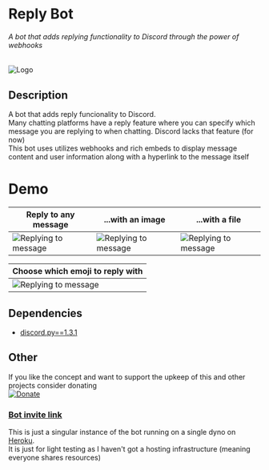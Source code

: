 # Reply Bot
###### A bot that adds replying functionality to Discord through the power of webhooks

![Logo](https://i.imgur.com/CuZKP68.png)

## Description

A bot that adds reply funcionality to Discord.  
Many chatting platforms have a reply feature where you can specify which message you are replying to when chatting.
Discord lacks that feature (for now)  
This bot uses utilizes webhooks and rich embeds to display message content and user information along with a hyperlink to the message itself

# Demo

| Reply to any message|...with an image|...with a file|
|-------------|------------|-------------|
|![Replying to message](https://i.imgur.com/WLnGMF4.gif)| ![Replying to message](https://i.imgur.com/7a4aT08.gif) |![Replying to message](https://i.imgur.com/KSdAWf2.gif)|

|Choose which emoji to reply with|
|-------------------------------|
|![Replying to message](https://i.imgur.com/iouSZiL.gif)|


## Dependencies

- [discord.py==1.3.1](https://pypi.org/project/discord.py/)


## Other  
If you like the concept and want to support the upkeep of this and other projects consider donating  
[![Donate](https://i.imgur.com/MJvspK0.png)](https://www.paypal.com/cgi-bin/webscr?cmd=_s-xclick&hosted_button_id=MQB3UM74ABLP6&source=url)


### [Bot invite link](https://discordapp.com/oauth2/authorize?client_id=497788291236495361&scope=bot&permissions=537128000)
This is just a singular instance of the bot running on a single dyno on [Heroku](https://heroku.com/).  
It is just for light testing as I haven't got a hosting infrastructure (meaning everyone shares resources)  


